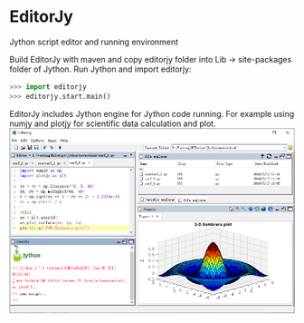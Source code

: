 # EditorJy
Jython script editor and running environment

Build EditorJy with maven and copy editorjy folder into Lib -> site-packages folder of Jython. Run Jython and import editorjy:

```python
>>> import editorjy
>>> editorjy.start.main()
```

EditorJy includes Jython engine for Jython code running. For example using numjy and plotjy for scientific data calculation and plot.
![image](https://github.com/Yaqiang/editorjy/blob/master/screenshot/EditorJy.PNG)
